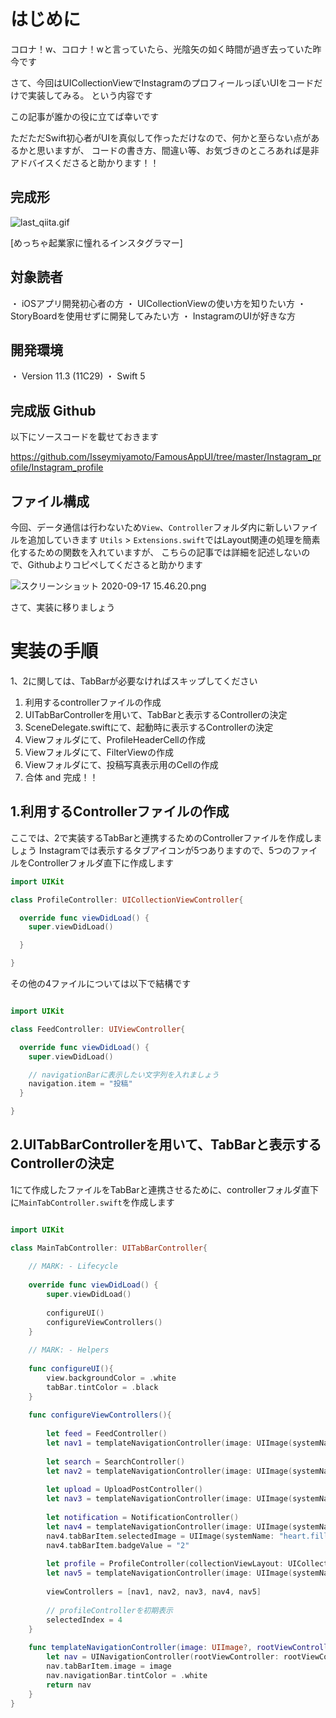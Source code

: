 # はじめに

コロナ！w、コロナ！wと言っていたら、光陰矢の如く時間が過ぎ去っていた昨今です

さて、今回はUICollectionViewでInstagramのプロフィールっぽいUIをコードだけで実装してみる。
という内容です

この記事が誰かの役に立てば幸いです

ただただSwift初心者がUIを真似して作っただけなので、何かと至らない点があるかと思いますが、
コードの書き方、間違い等、お気づきのところあれば是非アドバイスくださると助かります！！

## 完成形

![last_qiita.gif](https://qiita-image-store.s3.ap-northeast-1.amazonaws.com/0/532395/abfe0c7a-483f-0f90-950b-5a6058c7c2f6.gif)

[めっちゃ起業家に憧れるインスタグラマー]

## 対象読者

・ iOSアプリ開発初心者の方
・ UICollectionViewの使い方を知りたい方
・ StoryBoardを使用せずに開発してみたい方
・ InstagramのUIが好きな方

## 開発環境

・ Version 11.3 (11C29)
・ Swift 5

## 完成版 Github

以下にソースコードを載せておきます

https://github.com/Isseymiyamoto/FamousAppUI/tree/master/Instagram_profile/Instagram_profile

## ファイル構成

今回、データ通信は行わないため`View`、`Controller`フォルダ内に新しいファイルを追加していきます
`Utils` > `Extensions.swift`ではLayout関連の処理を簡素化するための関数を入れていますが、
こちらの記事では詳細を記述しないので、Githubよりコピペしてくださると助かります

![スクリーンショット 2020-09-17 15.46.20.png](https://qiita-image-store.s3.ap-northeast-1.amazonaws.com/0/532395/fb519665-6ad8-1735-6301-69b493fc5d89.png)

さて、実装に移りましょう

# 実装の手順

1、2に関しては、TabBarが必要なければスキップしてください

1. 利用するcontrollerファイルの作成
2. UITabBarControllerを用いて、TabBarと表示するControllerの決定
3. SceneDelegate.swiftにて、起動時に表示するControllerの決定
4. Viewフォルダにて、ProfileHeaderCellの作成
5. Viewフォルダにて、FilterViewの作成
6. Viewフォルダにて、投稿写真表示用のCellの作成
7. 合体 and 完成！！


## 1.利用するControllerファイルの作成

ここでは、2で実装するTabBarと連携するためのControllerファイルを作成しましょう
Instagramでは表示するタブアイコンが5つありますので、5つのファイルをControllerフォルダ直下に作成します

```swift:ProfileController.swift
import UIKit

class ProfileController: UICollectionViewController{

  override func viewDidLoad() {
    super.viewDidLoad()

  }

}
```

その他の4ファイルについては以下で結構です

```swift:FeedController.swift

import UIKit

class FeedController: UIViewController{

  override func viewDidLoad() {
    super.viewDidLoad()

    // navigationBarに表示したい文字列を入れましょう
    navigation.item = "投稿"
  }

}
```

## 2.UITabBarControllerを用いて、TabBarと表示するControllerの決定

1にて作成したファイルをTabBarと連携させるために、controllerフォルダ直下に`MainTabController.swift`を作成します

```swift:MainTabController.swift

import UIKit

class MainTabController: UITabBarController{
    
    // MARK: - Lifecycle
    
    override func viewDidLoad() {
        super.viewDidLoad()
        
        configureUI()
        configureViewControllers()
    }
        
    // MARK: - Helpers
    
    func configureUI(){
        view.backgroundColor = .white
        tabBar.tintColor = .black
    }
    
    func configureViewControllers(){
        
        let feed = FeedController()
        let nav1 = templateNavigationController(image: UIImage(systemName: "house"), rootViewController: feed)
        
        let search = SearchController()
        let nav2 = templateNavigationController(image: UIImage(systemName: "magnifyingglass"), rootViewController: search)
        
        let upload = UploadPostController()
        let nav3 = templateNavigationController(image: UIImage(systemName: "plus.app"), rootViewController: upload)
        
        let notification = NotificationController()
        let nav4 = templateNavigationController(image: UIImage(systemName: "heart"), rootViewController: notification)
        nav4.tabBarItem.selectedImage = UIImage(systemName: "heart.fill")
        nav4.tabBarItem.badgeValue = "2"
        
        let profile = ProfileController(collectionViewLayout: UICollectionViewFlowLayout())
        let nav5 = templateNavigationController(image: UIImage(systemName: "person"), rootViewController: profile)
        
        viewControllers = [nav1, nav2, nav3, nav4, nav5]
        
        // profileControllerを初期表示
        selectedIndex = 4
    }
    
    func templateNavigationController(image: UIImage?, rootViewController: UIViewController) -> UINavigationController{
        let nav = UINavigationController(rootViewController: rootViewController)
        nav.tabBarItem.image = image
        nav.navigationBar.tintColor = .white
        return nav
    }
}
```













